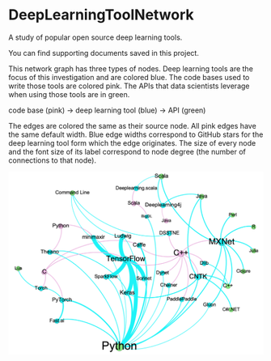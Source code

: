 # DeepLearningToolNetwork
A study of popular open source deep learning tools.

You can find supporting documents saved in this project.

This network graph has three types of nodes. Deep learning tools are the focus of this investigation and are colored blue. The code bases used to write those tools are colored pink. The APIs that data scientists leverage when using those tools are in green. 

code base (pink) → deep learning tool (blue) → API (green)

The edges are colored the same as their source node. All pink edges have the same default width. Blue edge widths correspond to GitHub stars for the deep learning tool form which the edge originates. The size of every node and the font size of its label correspond to node degree (the number of connections to that node).

![img](/DLToolsNetwork.png)
